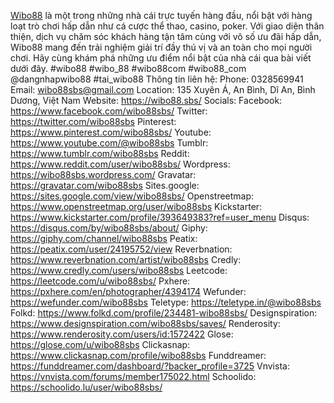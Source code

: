 <a href="https://wibo88.sbs/">Wibo88</a> là một trong những nhà cái trực tuyến hàng đầu, nổi bật với hàng loạt trò chơi hấp dẫn như cá cược thể thao, casino, poker. Với giao diện thân thiện, dịch vụ chăm sóc khách hàng tận tâm cùng với vô số ưu đãi hấp dẫn, Wibo88 mang đến trải nghiệm giải trí đầy thú vị và an toàn cho mọi người chơi. Hãy cùng khám phá những ưu điểm nổi bật của nhà cái qua bài viết dưới đây.
#wibo88 #wibo_88 #wibo88com #wibo88_com @dangnhapwibo88 #tai_wibo88
Thông tin liên hệ:
Phone: 0328569941
Email: wibo88sbs@gmail.com
Location: 135 Xuyên Á, An Bình, Dĩ An, Bình Dương, Việt Nam
Website: <a href="https://wibo88.sbs/">https://wibo88.sbs/</a>
Socials:
Facebook: <a href="https://www.facebook.com/wibo88sbs/">https://www.facebook.com/wibo88sbs/</a>
Twitter: <a href="https://twitter.com/wibo88sbs">https://twitter.com/wibo88sbs</a>
Pinterest: <a href="https://www.pinterest.com/wibo88sbs/">https://www.pinterest.com/wibo88sbs/</a>
Youtube: <a href="https://www.youtube.com/@wibo88sbs">https://www.youtube.com/@wibo88sbs</a>
Tumblr: <a href="https://www.tumblr.com/wibo88sbs">https://www.tumblr.com/wibo88sbs</a>
Reddit: <a href="https://www.reddit.com/user/wibo88sbs/">https://www.reddit.com/user/wibo88sbs/</a>
Wordpress: <a href="https://wibo88sbs.wordpress.com/">https://wibo88sbs.wordpress.com/</a>
Gravatar: <a href="https://gravatar.com/wibo88sbs">https://gravatar.com/wibo88sbs</a>
Sites.google: <a href="https://sites.google.com/view/wibo88sbs/">https://sites.google.com/view/wibo88sbs/</a>
Openstreetmap: <a href="https://www.openstreetmap.org/user/wibo88sbs">https://www.openstreetmap.org/user/wibo88sbs</a>
Kickstarter: <a href="https://www.kickstarter.com/profile/393649383?ref=user_menu">https://www.kickstarter.com/profile/393649383?ref=user_menu</a>
Disqus: <a href="https://disqus.com/by/wibo88sbs/about/">https://disqus.com/by/wibo88sbs/about/</a>
Giphy: <a href="https://giphy.com/channel/wibo88sbs">https://giphy.com/channel/wibo88sbs</a>
Peatix: <a href="https://peatix.com/user/24195752/view">https://peatix.com/user/24195752/view</a>
Reverbnation: <a href="https://www.reverbnation.com/artist/wibo88sbs">https://www.reverbnation.com/artist/wibo88sbs</a>
Credly: <a href="https://www.credly.com/users/wibo88sbs">https://www.credly.com/users/wibo88sbs</a>
Leetcode: <a href="https://leetcode.com/u/wibo88sbs/">https://leetcode.com/u/wibo88sbs/</a>
Pxhere: <a href="https://pxhere.com/en/photographer/4394174">https://pxhere.com/en/photographer/4394174</a>
Wefunder: <a href="https://wefunder.com/wibo88sbs">https://wefunder.com/wibo88sbs</a>
Teletype: <a href="https://teletype.in/@wibo88sbs">https://teletype.in/@wibo88sbs</a>
Folkd: <a href="https://www.folkd.com/profile/234481-wibo88sbs/">https://www.folkd.com/profile/234481-wibo88sbs/</a>
Designspiration: <a href="https://www.designspiration.com/wibo88sbs/saves/">https://www.designspiration.com/wibo88sbs/saves/</a>
Renderosity: <a href="https://www.renderosity.com/users/id:1572422">https://www.renderosity.com/users/id:1572422</a>
Glose: <a href="https://glose.com/u/wibo88sbs">https://glose.com/u/wibo88sbs</a>
Clickasnap: <a href="https://www.clickasnap.com/profile/wibo88sbs">https://www.clickasnap.com/profile/wibo88sbs</a>
Funddreamer: <a href="https://funddreamer.com/dashboard/?backer_profile=3725">https://funddreamer.com/dashboard/?backer_profile=3725</a>
Vnvista: <a href="https://vnvista.com/forums/member175022.html">https://vnvista.com/forums/member175022.html</a>
Schoolido: <a href="https://schoolido.lu/user/wibo88sbs/">https://schoolido.lu/user/wibo88sbs/</a>